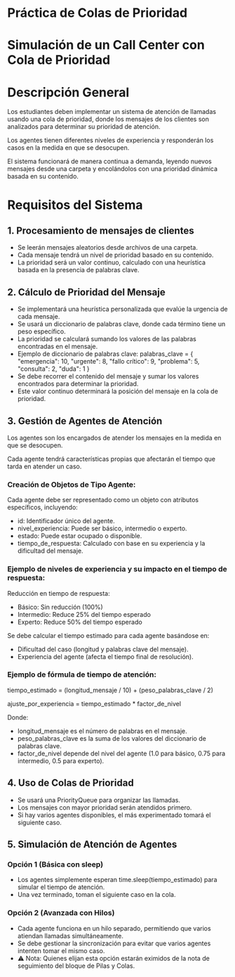 # Práctica de Colas de Prioridad
# Simulación de un Call Center con Cola de Prioridad
# Descripción General

Los estudiantes deben implementar un sistema de atención de llamadas usando una cola de prioridad, donde los mensajes de los clientes son analizados para determinar su prioridad de atención.


Los agentes tienen diferentes niveles de experiencia y responderán los casos en la medida en que se desocupen.


El sistema funcionará de manera continua a demanda, leyendo nuevos mensajes desde una carpeta y encolándolos con una prioridad dinámica basada en su contenido.

# Requisitos del Sistema

## 1. Procesamiento de mensajes de clientes
- Se leerán mensajes aleatorios desde archivos de una carpeta.
- Cada mensaje tendrá un nivel de prioridad basado en su contenido.
- La prioridad será un valor continuo, calculado con una heurística basada en la presencia de palabras clave.

## 2. Cálculo de Prioridad del Mensaje
- Se implementará una heurística personalizada que evalúe la urgencia de cada mensaje.
- Se usará un diccionario de palabras clave, donde cada término tiene un peso específico.
- La prioridad se calculará sumando los valores de las palabras encontradas en el mensaje.
- Ejemplo de diccionario de palabras clave: 
palabras_clave = {
    "emergencia": 10, "urgente": 8, "fallo crítico": 9,
    "problema": 5, "consulta": 2, "duda": 1
}
- Se debe recorrer el contenido del mensaje y sumar los valores encontrados para determinar la prioridad.
- Este valor continuo determinará la posición del mensaje en la cola de prioridad.

## 3. Gestión de Agentes de Atención

Los agentes son los encargados de atender los mensajes en la medida en que se desocupen.

Cada agente tendrá características propias que afectarán el tiempo que tarda en atender un caso.

### Creación de Objetos de Tipo Agente:

Cada agente debe ser representado como un objeto con atributos específicos, incluyendo:

- id: Identificador único del agente.
- nivel_experiencia: Puede ser básico, intermedio o experto.
- estado: Puede estar ocupado o disponible.
- tiempo_de_respuesta: Calculado con base en su experiencia y la dificultad del mensaje.

### Ejemplo de niveles de experiencia y su impacto en el tiempo de respuesta:
Reducción en tiempo de respuesta:
- Básico: Sin reducción (100%)
- Intermedio: Reduce 25% del tiempo esperado
- Experto: Reduce 50% del tiempo esperado
  
Se debe calcular el tiempo estimado para cada agente basándose en:
- Dificultad del caso (longitud y palabras clave del mensaje).
- Experiencia del agente (afecta el tiempo final de resolución).

### Ejemplo de fórmula de tiempo de atención:
tiempo_estimado = (longitud_mensaje / 10) + (peso_palabras_clave / 2)

ajuste_por_experiencia = tiempo_estimado * factor_de_nivel

Donde:
- longitud_mensaje es el número de palabras en el mensaje.
- peso_palabras_clave es la suma de los valores del diccionario de palabras clave.
- factor_de_nivel depende del nivel del agente (1.0 para básico, 0.75 para intermedio, 0.5 para experto).

## 4. Uso de Colas de Prioridad
- Se usará una PriorityQueue para organizar las llamadas.
- Los mensajes con mayor prioridad serán atendidos primero.
- Si hay varios agentes disponibles, el más experimentado tomará el siguiente caso.

## 5. Simulación de Atención de Agentes
### Opción 1 (Básica con sleep)
- Los agentes simplemente esperan time.sleep(tiempo_estimado) para simular el tiempo de atención.
- Una vez terminado, toman el siguiente caso en la cola.
### Opción 2 (Avanzada con Hilos)
- Cada agente funciona en un hilo separado, permitiendo que varios atiendan llamadas simultáneamente.
- Se debe gestionar la sincronización para evitar que varios agentes intenten tomar el mismo caso.
- ⚠️ Nota: Quienes elijan esta opción estarán eximidos de la nota de seguimiento del bloque de Pilas y Colas.








